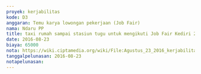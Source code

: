 ```yaml
---
proyek: kerjabilitas
kode: D3
anggaran: Temu karya lowongan pekerjaan (Job Fair)
nama: Ndaru PP
title: taxi rumah sampai stasiun tugu untuk mengikuti Job Fair Kediri 24 - 25 Agustus 2016
date: 2016-08-23
biaya: 65000
nota: https://wiki.ciptamedia.org/wiki/File:Agustus_23_2016_kerjabilitas_D3_taxi_rumah_stasiun_tugu_ndaru.jpg
tanggalpelunasan: 2016-08-23
notapelunasan:
---
```

